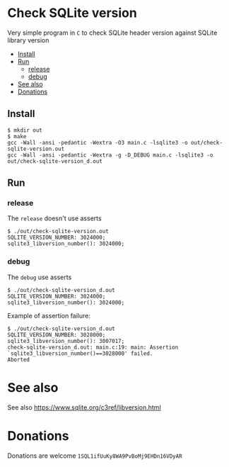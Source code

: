 # Check SQLite version

Very simple program in `C` to check SQLite header version against SQLite library version

* [Install](#install)
* [Run](#run)
	* [release](#release)
	* [debug](#debug)
* [See also](#see-also)
* [Donations](#donations)

## Install
```
$ mkdir out
$ make
gcc -Wall -ansi -pedantic -Wextra -O3 main.c -lsqlite3 -o out/check-sqlite-version.out
gcc -Wall -ansi -pedantic -Wextra -g -D_DEBUG main.c -lsqlite3 -o out/check-sqlite-version_d.out
```
## Run
### release
The `release` doesn't use asserts
```
$ ./out/check-sqlite-version.out
SQLITE_VERSION_NUMBER: 3024000;
sqlite3_libversion_number(): 3024000;
```
### debug
The `debug` use asserts
```
$ ./out/check-sqlite-version_d.out
SQLITE_VERSION_NUMBER: 3024000;
sqlite3_libversion_number(): 3024000;
```
Example of assertion failure:
```
$ ./out/check-sqlite-version_d.out
SQLITE_VERSION_NUMBER: 3028000;
sqlite3_libversion_number(): 3007017;
check-sqlite-version_d.out: main.c:19: main: Assertion `sqlite3_libversion_number()==3028000' failed.
Aborted
```
# See also
See also https://www.sqlite.org/c3ref/libversion.html

# Donations
Donations are welcome `1SQL1ifUuKy8WA9PvBoMj9EHDn16VDyAR`
